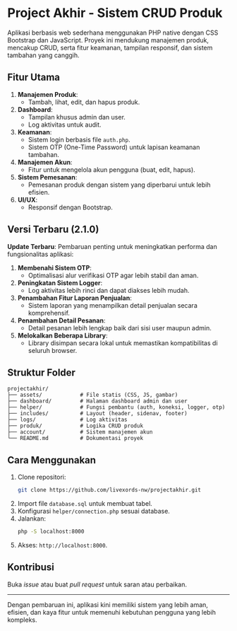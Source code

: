 # **Project Akhir - Sistem CRUD Produk**

Aplikasi berbasis web sederhana menggunakan PHP native dengan CSS Bootstrap dan JavaScript. Proyek ini mendukung manajemen produk, mencakup CRUD, serta fitur keamanan, tampilan responsif, dan sistem tambahan yang canggih.

## **Fitur Utama**

1. **Manajemen Produk**:
   - Tambah, lihat, edit, dan hapus produk.
2. **Dashboard**:
   - Tampilan khusus admin dan user.
   - Log aktivitas untuk audit.
3. **Keamanan**:
   - Sistem login berbasis file `auth.php`.
   - Sistem OTP (One-Time Password) untuk lapisan keamanan tambahan.
4. **Manajemen Akun**:
   - Fitur untuk mengelola akun pengguna (buat, edit, hapus).
5. **Sistem Pemesanan**:
   - Pemesanan produk dengan sistem yang diperbarui untuk lebih efisien.
6. **UI/UX**:
   - Responsif dengan Bootstrap.

## **Versi Terbaru (2.1.0)**

**Update Terbaru**: Pembaruan penting untuk meningkatkan performa dan fungsionalitas aplikasi:

1. **Membenahi Sistem OTP**:
   - Optimalisasi alur verifikasi OTP agar lebih stabil dan aman.
2. **Peningkatan Sistem Logger**:
   - Log aktivitas lebih rinci dan dapat diakses lebih mudah.
3. **Penambahan Fitur Laporan Penjualan**:
   - Sistem laporan yang menampilkan detail penjualan secara komprehensif.
4. **Penambahan Detail Pesanan**:
   - Detail pesanan lebih lengkap baik dari sisi user maupun admin.
5. **Melokalkan Beberapa Library**:
   - Library disimpan secara lokal untuk memastikan kompatibilitas di seluruh browser.

## **Struktur Folder**

```plaintext
projectakhir/
├── assets/            # File statis (CSS, JS, gambar)
├── dashboard/         # Halaman dashboard admin dan user
├── helper/            # Fungsi pembantu (auth, koneksi, logger, otp)
├── includes/          # Layout (header, sidenav, footer)
├── logs/              # Log aktivitas
├── produk/            # Logika CRUD produk
├── account/           # Sistem manajemen akun
└── README.md          # Dokumentasi proyek
```

## **Cara Menggunakan**

1. Clone repositori:
   ```bash
   git clone https://github.com/livexords-nw/projectakhir.git
   ```
2. Import file `database.sql` untuk membuat tabel.
3. Konfigurasi `helper/connection.php` sesuai database.
4. Jalankan:
   ```bash
   php -S localhost:8000
   ```
5. Akses: `http://localhost:8000`.

## **Kontribusi**

Buka _issue_ atau buat _pull request_ untuk saran atau perbaikan.

---

Dengan pembaruan ini, aplikasi kini memiliki sistem yang lebih aman, efisien, dan kaya fitur untuk memenuhi kebutuhan pengguna yang lebih kompleks.
